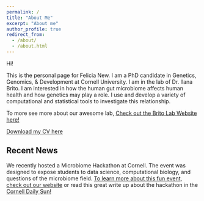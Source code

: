```yaml
---
permalink: /
title: "About Me"
excerpt: "About me"
author_profile: true
redirect_from: 
  - /about/
  - /about.html
---
```


Hi!

This is the personal page for Felicia New. I am a PhD candidate in Genetics, Genomics, & Development at Cornell University. I am in the lab of Dr. Ilana Brito. I am interested in how the human gut microbiome affects human health and how genetics may play a role. I use and develop a variety of computational and statistical tools to investigate this relationship.

To more see more about our awesome lab, [Check out the Brito Lab Website here!](https://www.britolab.org)

[Download my CV here](http://fnew.github.io/files/FeliciaNewCV.pdf)

Recent News
-----------
We recently hosted a Microbiome Hackathon at Cornell. The event was designed to expose students to data science, computational biology, and questions of the microbiome field. [To learn more about this fun event, check out our website](https://www.microbiomehack.org) or read this great write up about the hackathon in the [Cornell Daily Sun!](https://cornellsun.com/2019/04/19/cancer-biology-machine-learning-and-creative-problem-solving-at-cornells-microbiome-hackathon/)
